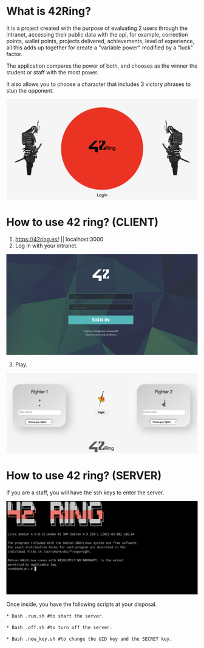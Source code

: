 # What is 42Ring?

It is a project created with the purpose of evaluating 2 users through the intranet, accessing their public data with the api, for example, correction points, wallet points, projects delivered, achievements, level of experience, all this adds up together for create a "variable power" modified by a "luck" factor.

The application compares the power of both, and chooses as the winner the student or staff with the most power.

It also allows you to choose a character that includes 3 victory phrases to stun the opponent.

<img src="https://github.com/abello-r/abello-r.github.io/blob/master/public/src/front.png">

# How to use 42 ring? (CLIENT)

1. https://42ring.es/ || localhost:3000
2. Log in with your intranet.

<img src="https://github.com/abello-r/abello-r.github.io/blob/master/public/src/login.png">

3. Play.
<img src="https://github.com/abello-r/abello-r.github.io/blob/master/public/src/42ring_front.png">

# How to use 42 ring? (SERVER)

If you are a staff, you will have the ssh keys to enter the server.

<img src="https://github.com/abello-r/abello-r.github.io/blob/master/public/src/ssh.png">

Once inside, you have the following scripts at your disposal.

```
* Bash .run.sh #to start the server.
```

```
* Bash .off.sh #to turn off the server.
```

```
* Bash .new_key.sh #to change the UID key and the SECRET key.
```



